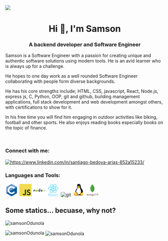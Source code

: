 ![](https://github.com/samsonOdunola/header_gif.gif)
<h1 align="center">Hi 👋, I'm Samson</h1>
<h3 align="center"><b>A backend developer and Software Engineer</b></h3>
<p></p>

Samson is a Software Engineer with a passion for creating unique and authentic software solutions using modern tools. He is an avid learner who is always up for a challenge.

He hopes to one day work as a well rounded Software Engineer collaborating with people form diverse backgrounds.

He has his core strengths include; HTML, CSS, javascript, React, Node.js, express js, C, Python, OOP, git and github, building management applications, full stack development and web development amongst others, with certifications to show for it.

In his free time you will find him engaging in outdoor activities like biking, football and other sports. He also enjoys reading books especially books on the topic of finance.

<p>&nbsp</p>

<h3 align="left">Connect with me:</h3>
<p align="left">
<a href="https://www.linkedin.com/in/adejola-odunola-25171780/" target="blank"><img align="center" src="https://raw.githubusercontent.com/rahuldkjain/github-profile-readme-generator/master/src/images/icons/Social/linked-in-alt.svg" alt="https://www.linkedin.com/in/santiago-bedoya-arias-852a15233/" height="30" width="40" /></a>
</p>
<p></p>

<h3 align="left">Languages and Tools:</h3>
<p align="left"> 	
	<img src="https://raw.githubusercontent.com/devicons/devicon/master/icons/c/c-original.svg" alt="c" width="40" height="40"/>
	<img src="https://raw.githubusercontent.com/devicons/devicon/master/icons/javascript/javascript-original.svg" alt="javascript" width="40" height="40"/>
	<img src="https://raw.githubusercontent.com/devicons/devicon/master/icons/nodejs/nodejs-original-wordmark.svg" alt="nodejs" width="40" height="40"/>
	<img src="https://raw.githubusercontent.com/devicons/devicon/master/icons/react/react-original-wordmark.svg" alt="nodejs" width="40" height="40"/>	
	<img src="https://www.vectorlogo.zone/logos/git-scm/git-scm-icon.svg" alt="git" width="40" height="40"/>
	<img src="https://raw.githubusercontent.com/devicons/devicon/master/icons/linux/linux-original.svg" alt="linux" width="40" height="40"/>
	<img src="https://raw.githubusercontent.com/devicons/devicon/master/icons/mongodb/mongodb-original-wordmark.svg" alt="mongodb" width="40" height="40"/>	
</p>
<p></p>

<h2 align="left">Some statics... becuase, why not?</h2>
<!-- [![Sarthak's GitHub activity graph](https://activity-graph.herokuapp.com/graph?username=samsonOdunola&&theme=xcode)](https://github.com/samsonOdunola) -->

<p><img align="center" src="https://github-readme-streak-stats.herokuapp.com/?user=samsonOdunola&&theme=tokyonight" alt="samsonOdunola" /></p>

<p><img align="left" src="https://github-readme-stats.vercel.app/api/top-langs?username=samsonOdunola&show_icons=true&locale=en&layout=compact&theme=tokyonight" alt="samsonOdunola" /></p>

<p>&nbsp;<img align="center" src="https://github-readme-stats.vercel.app/api?username=samsonOdunola&show_icons=true&locale=en&theme=tokyonight" alt="samsonOdunola" /></p>
